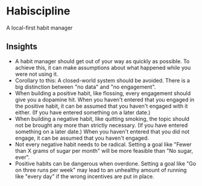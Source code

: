 # Habiscipline

A local-first habit manager


## Insights

* A habit manager should get out of your way as quickly as possible.
  To achieve this, it can make assumptions about what happened while you were not using it.
* Corollary to this: A closed-world system should be avoided.
  There is a big distinction between "no data" and "no engagement".
* When building a positive habit, like flossing, every engagement should give you a dopamine hit.
  When you haven't entered that you engaged in the positive habit, it can be assumed that you haven't engaged with it either. (If you have entered something on a later date.)
* When building a negative habit, like quitting smoking, the topic should not be brought any more than strictly necessary. (If you have entered something on a later date.)
  When you haven't entered that you did not engage, it can be assumed that you haven't engaged.
* Not every negative habit needs to be radical.
  Setting a goal like "Fewer than X grams of sugar per month" will be more feasible than "No sugar, ever".
* Positive habits can be dangerous when overdone.
  Setting a goal like "Go on three runs per week" may lead to an unhealthy amount of running like "every day" if the wrong incentives are put in place.

